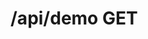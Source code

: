 #  /api/demo GET

<api-endpoint openapi-path="../../specifications/swagger.json" method="GET" endpoint="/api/demo"/>